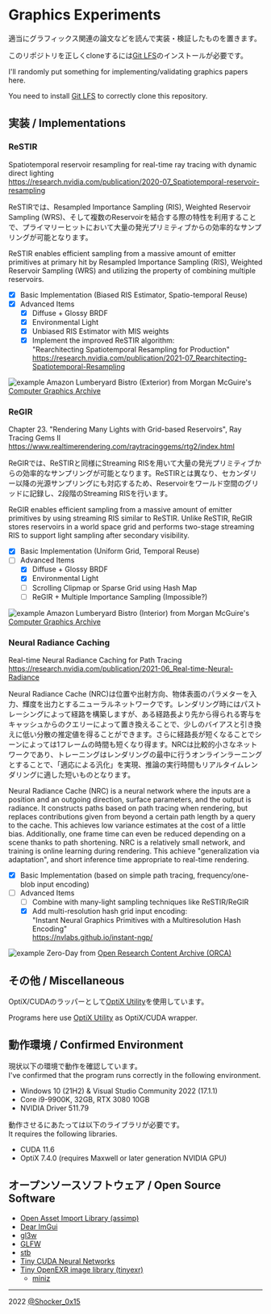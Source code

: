 # Graphics Experiments

適当にグラフィックス関連の論文などを読んで実装・検証したものを置きます。

このリポジトリを正しくcloneするには[Git LFS](https://git-lfs.github.com/)のインストールが必要です。

I'll randomly put something for implementing/validating graphics papers here.

You need to install [Git LFS](https://git-lfs.github.com/) to correctly clone this repository.

## 実装 / Implementations

### ReSTIR
Spatiotemporal reservoir resampling for real-time ray tracing with dynamic direct lighting\
https://research.nvidia.com/publication/2020-07_Spatiotemporal-reservoir-resampling

ReSTIRでは、Resampled Importance Sampling (RIS), Weighted Reservoir Sampling (WRS)、そして複数のReservoirを結合する際の特性を利用することで、プライマリーヒットにおいて大量の発光プリミティブからの効率的なサンプリングが可能となります。

ReSTIR enables efficient sampling from a massive amount of emitter primitives at primary hit by Resampled Importance Sampling (RIS), Weighted Reservoir Sampling (WRS) and utilizing the property of combining multiple reservoirs.

- [x] Basic Implementation (Biased RIS Estimator, Spatio-temporal Reuse)
- [x] Advanced Items
  - [x] Diffuse + Glossy BRDF
  - [x] Environmental Light
  - [x] Unbiased RIS Estimator with MIS weights
  - [x] Implement the improved ReSTIR algorithm:\
        "Rearchitecting Spatiotemporal Resampling for Production"\
        https://research.nvidia.com/publication/2021-07_Rearchitecting-Spatiotemporal-Resampling

![example](restir/comparison.jpg)
Amazon Lumberyard Bistro (Exterior) from Morgan McGuire's [Computer Graphics Archive](https://casual-effects.com/data)

### ReGIR
Chapter 23. "Rendering Many Lights with Grid-based Reservoirs", Ray Tracing Gems II\
https://www.realtimerendering.com/raytracinggems/rtg2/index.html

ReGIRでは、ReSTIRと同様にStreaming RISを用いて大量の発光プリミティブからの効率的なサンプリングが可能となります。ReSTIRとは異なり、セカンダリー以降の光源サンプリングにも対応するため、Reservoirをワールド空間のグリッドに記録し、2段階のStreaming RISを行います。

ReGIR enables efficient sampling from a massive amount of emitter primitives by using streaming RIS similar to ReSTIR. Unlike ReSTIR, ReGIR stores reservoirs in a world space grid and performs two-stage streaming RIS to support light sampling after secondary visibility.

- [x] Basic Implementation (Uniform Grid, Temporal Reuse)
- [ ] Advanced Items
  - [x] Diffuse + Glossy BRDF
  - [x] Environmental Light
  - [ ] Scrolling Clipmap or Sparse Grid using Hash Map
  - [ ] ReGIR + Multiple Importance Sampling (Impossible?)

![example](regir/comparison.jpg)
Amazon Lumberyard Bistro (Interior) from Morgan McGuire's [Computer Graphics Archive](https://casual-effects.com/data)

### Neural Radiance Caching
Real-time Neural Radiance Caching for Path Tracing\
https://research.nvidia.com/publication/2021-06_Real-time-Neural-Radiance

Neural Radiance Cache (NRC)は位置や出射方向、物体表面のパラメターを入力、輝度を出力とするニューラルネットワークです。レンダリング時にはパストレーシングによって経路を構築しますが、ある経路長より先から得られる寄与をキャッシュからのクエリーによって置き換えることで、少しのバイアスと引き換えに低い分散の推定値を得ることができます。さらに経路長が短くなることでシーンによっては1フレームの時間も短くなり得ます。NRCは比較的小さなネットワークであり、トレーニングはレンダリングの最中に行うオンラインラーニングとすることで、「適応による汎化」を実現、推論の実行時間もリアルタイムレンダリングに適した短いものとなります。

Neural Radiance Cache (NRC) is a neural network where the inputs are a position and an outgoing direction, surface parameters, and the output is radiance. It constructs paths based on path tracing when rendering, but replaces contributions given from beyond a certain path length by a query to the cache. This achieves low variance estimates at the cost of a little bias. Additionally, one frame time can even be reduced depending on a scene thanks to path shortening. NRC is a relatively small network, and training is online learning during rendering. This achieve "generalization via adaptation", and short inference time appropriate to real-time rendering.

- [x] Basic Implementation (based on simple path tracing, frequency/one-blob input encoding)
- [ ] Advanced Items
  - [ ] Combine with many-light sampling techniques like ReSTIR/ReGIR
  - [x] Add multi-resolution hash grid input encoding:\
        "Instant Neural Graphics Primitives with a Multiresolution Hash Encoding"\
        https://nvlabs.github.io/instant-ngp/

![example](neural_radiance_caching/comparison.jpg)
Zero-Day from [Open Research Content Archive (ORCA)](https://developer.nvidia.com/orca/beeple-zero-day)

## その他 / Miscellaneous
OptiX/CUDAのラッパーとして[OptiX Utility](https://github.com/shocker-0x15/OptiX_Utility)を使用しています。

Programs here use [OptiX Utility](https://github.com/shocker-0x15/OptiX_Utility) as OptiX/CUDA wrapper.

## 動作環境 / Confirmed Environment
現状以下の環境で動作を確認しています。\
I've confirmed that the program runs correctly in the following environment.

* Windows 10 (21H2) & Visual Studio Community 2022 (17.1.1)
* Core i9-9900K, 32GB, RTX 3080 10GB
* NVIDIA Driver 511.79

動作させるにあたっては以下のライブラリが必要です。\
It requires the following libraries.

* CUDA 11.6
* OptiX 7.4.0 (requires Maxwell or later generation NVIDIA GPU)

## オープンソースソフトウェア / Open Source Software
- [Open Asset Import Library (assimp)](https://github.com/assimp/assimp)
- [Dear ImGui](https://github.com/ocornut/imgui)
- [gl3w](https://github.com/skaslev/gl3w)
- [GLFW](https://github.com/glfw/glfw)
- [stb](https://github.com/nothings/stb)
- [Tiny CUDA Neural Networks](https://github.com/NVlabs/tiny-cuda-nn)
- [Tiny OpenEXR image library (tinyexr)](https://github.com/syoyo/tinyexr)
  - [miniz](https://github.com/richgel999/miniz)

----
2022 [@Shocker_0x15](https://twitter.com/Shocker_0x15)
